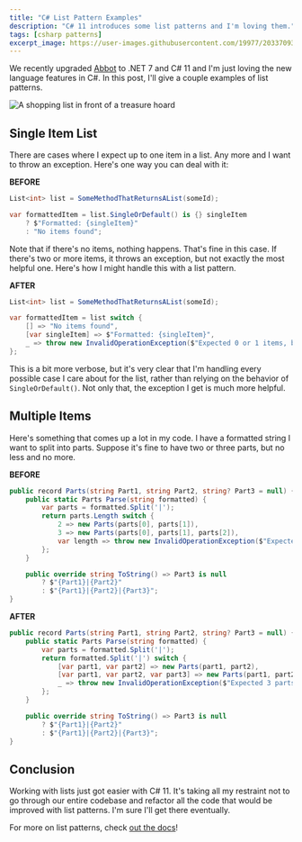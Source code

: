 ```yaml
---
title: "C# List Pattern Examples"
description: "C# 11 introduces some list patterns and I'm loving them."
tags: [csharp patterns]
excerpt_image: https://user-images.githubusercontent.com/19977/203370937-0793aeb9-4d2a-444e-bc44-dd81124105f7.png
---
```


We recently upgraded [Abbot](https://ab.bot/) to .NET 7 and C# 11 and I'm just loving the new language features in C#. In this post, I'll give a couple examples of list patterns.

![A shopping list in front of a treasure hoard](https://user-images.githubusercontent.com/19977/203370937-0793aeb9-4d2a-444e-bc44-dd81124105f7.png "Ancient scroll with my shopping list")

## Single Item List

There are cases where I expect up to one item in a list. Any more and I want to throw an exception. Here's one way you can deal with it:

__BEFORE__

```csharp
List<int> list = SomeMethodThatReturnsAList(someId);

var formattedItem = list.SingleOrDefault() is {} singleItem
    ? $"Formatted: {singleItem}"
    : "No items found";
```

Note that if there's no items, nothing happens. That's fine in this case. If there's two or more items, it throws an exception, but not exactly the most helpful one. Here's how I might handle this with a list pattern.

__AFTER__

```csharp
List<int> list = SomeMethodThatReturnsAList(someId);

var formattedItem = list switch {
    [] => "No items found",
    [var singleItem] => $"Formatted: {singleItem}",
    _ => throw new InvalidOperationException($"Expected 0 or 1 items, but got {list.Count} items for Id: {someId}.")
};
```

This is a bit more verbose, but it's very clear that I'm handling every possible case I care about for the list, rather than relying on the behavior of `SingleOrDefault()`. Not only that, the exception I get is much more helpful.

## Multiple Items

Here's something that comes up a lot in my code. I have a formatted string I want to split into parts. Suppose it's fine to have two or three parts, but no less and no more.

__BEFORE__

```csharp
public record Parts(string Part1, string Part2, string? Part3 = null) {
    public static Parts Parse(string formatted) {
        var parts = formatted.Split('|');
        return parts.Length switch {
            2 => new Parts(parts[0], parts[1]),
            3 => new Parts(parts[0], parts[1], parts[2]),
            var length => throw new InvalidOperationException($"Expected 3 parts, but got {length} parts for formatted string: {formatted}."),
        };
    }

    public override string ToString() => Part3 is null
        ? $"{Part1}|{Part2}"
        : $"{Part1}|{Part2}|{Part3}";
}
```

__AFTER__

```csharp
public record Parts(string Part1, string Part2, string? Part3 = null) {
    public static Parts Parse(string formatted) {
        var parts = formatted.Split('|');
        return formatted.Split('|') switch {
            [var part1, var part2] => new Parts(part1, part2),
            [var part1, var part2, var part3] => new Parts(part1, part2, part3),
            _ => throw new InvalidOperationException($"Expected 3 parts, but got {parts.Length} parts for formatted string: {formatted}."),
        };
    }

    public override string ToString() => Part3 is null
        ? $"{Part1}|{Part2}"
        : $"{Part1}|{Part2}|{Part3}";
}
```

## Conclusion

Working with lists just got easier with C# 11. It's taking all my restraint not to go through our entire codebase and refactor all the code that would be improved with list patterns. I'm sure I'll get there eventually.

For more on list patterns, check [out the docs](https://learn.microsoft.com/en-us/dotnet/csharp/language-reference/operators/patterns#list-patterns)!
